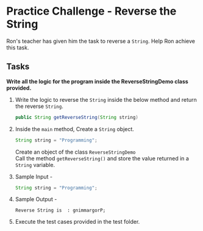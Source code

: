 # Practice Challenge - Reverse the String

Ron's teacher has given him the task to reverse a `String`. Help Ron achieve this task.

## Tasks

**Write all the logic for the program inside the ReverseStringDemo class provided.**

1. Write the logic to reverse the `String` inside the below method and return the reverse `String`.

   ```java
   public String getReverseString(String string)
   ```

2. Inside the `main` method, Create a `String` object.

   ```java
   String string = "Programming";
   ```

   Create an object of the class `ReverseStringDemo`\
   Call the method `getReverseString()` and store the value returned in a `String` variable.

3. Sample Input -

   ```java
   String string = "Programming";
   ```

4. Sample Output -

   ```text
   Reverse String is  : gnimmargorP;
   ```

5. Execute the test cases provided in the test folder.
